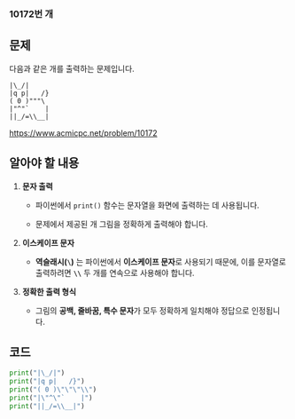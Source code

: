### 10172번 개
## 문제
다음과 같은 개를 출력하는 문제입니다.

```
|\_/|
|q p|   /}
( 0 )"""\
|"^"`    |
||_/=\\__|
```

https://www.acmicpc.net/problem/10172

## 알아야 할 내용
1. **문자 출력**
   - 파이썬에서 `print()` 함수는 문자열을 화면에 출력하는 데 사용됩니다.
   
   - 문제에서 제공된 개 그림을 정확하게 출력해야 합니다.

2. **이스케이프 문자**
   - **역슬래시(`\`)** 는 파이썬에서 **이스케이프 문자**로 사용되기 때문에, 이를 문자열로 출력하려면 **`\\`** 두 개를 연속으로 사용해야 합니다.
   

3. **정확한 출력 형식**
   - 그림의 **공백, 줄바꿈, 특수 문자**가 모두 정확하게 일치해야 정답으로 인정됩니다.

## 코드
```python
print("|\_/|")
print("|q p|   /}")
print("( 0 )\"\"\"\\")
print("|\"^\"`    |")
print("||_/=\\__|")
```

